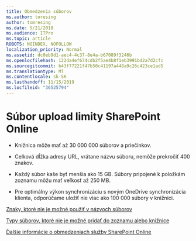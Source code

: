 ```yaml
---
title: Obmedzenia súborov
ms.author: toresing
author: tomresing
ms.date: 5/21/2018
ms.audience: ITPro
ms.topic: article
ROBOTS: NOINDEX, NOFOLLOW
localization_priority: Normal
ms.assetid: dc0eb9d1-aec4-4c37-8e4a-b67089f3246b
ms.openlocfilehash: 122da4ef674cdb2f5ae4b8f1eb3991bd2a7d2cfc
ms.sourcegitcommit: b43f77221f47b50c41197a448a9c26c423ce1ad5
ms.translationtype: MT
ms.contentlocale: sk-SK
ms.lasthandoff: 11/15/2019
ms.locfileid: "36525794"
---
```

# <a name="file-upload-limits-in-sharepoint-online"></a>Súbor upload limity SharePoint Online

- Knižnica môže mať až 30 000 000 súborov a priečinkov.
    
- Celková dĺžka adresy URL, vrátane názvu súboru, nemôže prekročiť 400 znakov.
    
- Každý súbor kaše byť menšia ako 15 GB. Súbory pripojené k položkám zoznamu môžu mať veľkosť až 250 MB.
    
- Pre optimálny výkon synchronizáciu s novým OneDrive synchronizácia klienta, odporúčame uložiť nie viac ako 100 000 súbory v knižnici. 
    
[Znaky, ktoré nie je možné použiť v názvoch súborov](https://go.microsoft.com/fwlink/?linkid=866430)
  
[Typy súborov, ktoré nie je možné pridať do zoznamu alebo knižnice](https://go.microsoft.com/fwlink/?linkid=273757)
  
[Ďalšie informácie o obmedzeniach služby SharePoint Online](https://go.microsoft.com/fwlink/?linkid=271273)
  

